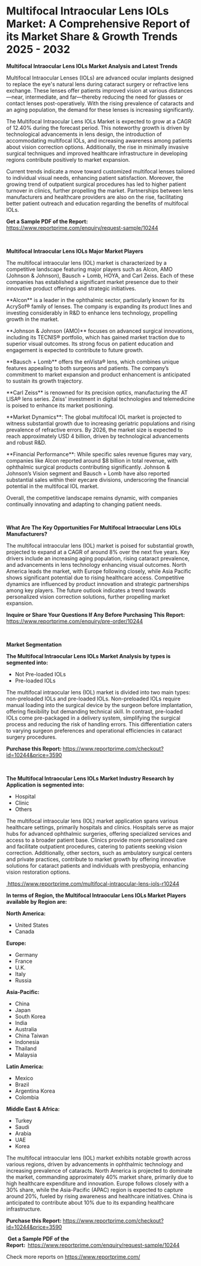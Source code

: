 <p><h1>Multifocal Intraocular Lens IOLs Market: A Comprehensive Report of its Market Share & Growth Trends 2025 - 2032</h1></p><p><strong>Multifocal Intraocular Lens IOLs Market Analysis and Latest Trends</strong></p>
<p><p>Multifocal Intraocular Lenses (IOLs) are advanced ocular implants designed to replace the eye's natural lens during cataract surgery or refractive lens exchange. These lenses offer patients improved vision at various distances—near, intermediate, and far—thereby reducing the need for glasses or contact lenses post-operatively. With the rising prevalence of cataracts and an aging population, the demand for these lenses is increasing significantly.</p><p>The Multifocal Intraocular Lens IOLs Market is expected to grow at a CAGR of 12.40% during the forecast period. This noteworthy growth is driven by technological advancements in lens design, the introduction of accommodating multifocal IOLs, and increasing awareness among patients about vision correction options. Additionally, the rise in minimally invasive surgical techniques and improved healthcare infrastructure in developing regions contribute positively to market expansion.</p><p>Current trends indicate a move toward customized multifocal lenses tailored to individual visual needs, enhancing patient satisfaction. Moreover, the growing trend of outpatient surgical procedures has led to higher patient turnover in clinics, further propelling the market. Partnerships between lens manufacturers and healthcare providers are also on the rise, facilitating better patient outreach and education regarding the benefits of multifocal IOLs.</p></p>
<p><strong>Get a Sample PDF of the Report:&nbsp;</strong> <a href="https://www.reportprime.com/enquiry/request-sample/10244?utm_campaign=3311&utm_medium=2&utm_source=Github&utm_content=ia&utm_term=20032025&utm_id=multifocal-intraocular-lens-iols">https://www.reportprime.com/enquiry/request-sample/10244</a></p>
<p>&nbsp;</p>
<p><strong>Multifocal Intraocular Lens IOLs Major Market Players</strong></p>
<p><p>The multifocal intraocular lens (IOL) market is characterized by a competitive landscape featuring major players such as Alcon, AMO (Johnson & Johnson), Bausch + Lomb, HOYA, and Carl Zeiss. Each of these companies has established a significant market presence due to their innovative product offerings and strategic initiatives.</p><p>**Alcon** is a leader in the ophthalmic sector, particularly known for its AcrySof® family of lenses. The company is expanding its product lines and investing considerably in R&D to enhance lens technology, propelling growth in the market. </p><p>**Johnson & Johnson (AMO)** focuses on advanced surgical innovations, including its TECNIS® portfolio, which has gained market traction due to superior visual outcomes. Its strong focus on patient education and engagement is expected to contribute to future growth.</p><p>**Bausch + Lomb** offers the enVista® lens, which combines unique features appealing to both surgeons and patients. The company’s commitment to market expansion and product enhancement is anticipated to sustain its growth trajectory.</p><p>**Carl Zeiss** is renowned for its precision optics, manufacturing the AT LISA® lens series. Zeiss' investment in digital technologies and telemedicine is poised to enhance its market positioning.</p><p>**Market Dynamics**: The global multifocal IOL market is projected to witness substantial growth due to increasing geriatric populations and rising prevalence of refractive errors. By 2026, the market size is expected to reach approximately USD 4 billion, driven by technological advancements and robust R&D.</p><p>**Financial Performance**: While specific sales revenue figures may vary, companies like Alcon reported around $8 billion in total revenue, with ophthalmic surgical products contributing significantly. Johnson & Johnson’s Vision segment and Bausch + Lomb have also reported substantial sales within their eyecare divisions, underscoring the financial potential in the multifocal IOL market. </p><p>Overall, the competitive landscape remains dynamic, with companies continually innovating and adapting to changing patient needs.</p></p>
<p>&nbsp;</p>
<p><strong>What Are The Key Opportunities For Multifocal Intraocular Lens IOLs Manufacturers?</strong></p>
<p><p>The multifocal intraocular lens (IOL) market is poised for substantial growth, projected to expand at a CAGR of around 8% over the next five years. Key drivers include an increasing aging population, rising cataract prevalence, and advancements in lens technology enhancing visual outcomes. North America leads the market, with Europe following closely, while Asia Pacific shows significant potential due to rising healthcare access. Competitive dynamics are influenced by product innovation and strategic partnerships among key players. The future outlook indicates a trend towards personalized vision correction solutions, further propelling market expansion.</p></p>
<p><strong>Inquire or Share Your Questions If Any Before Purchasing This Report:</strong> <a href="https://www.reportprime.com/enquiry/pre-order/10244?utm_campaign=3311&utm_medium=2&utm_source=Github&utm_content=ia&utm_term=20032025&utm_id=multifocal-intraocular-lens-iols">https://www.reportprime.com/enquiry/pre-order/10244</a></p>
<p>&nbsp;</p>
<p><strong>Market Segmentation</strong></p>
<p><strong>The Multifocal Intraocular Lens IOLs Market Analysis by types is segmented into:</strong></p>
<p><ul><li>Not Pre-loaded IOLs</li><li>Pre-loaded IOLs</li></ul></p>
<p><p>The multifocal intraocular lens (IOL) market is divided into two main types: non-preloaded IOLs and pre-loaded IOLs. Non-preloaded IOLs require manual loading into the surgical device by the surgeon before implantation, offering flexibility but demanding technical skill. In contrast, pre-loaded IOLs come pre-packaged in a delivery system, simplifying the surgical process and reducing the risk of handling errors. This differentiation caters to varying surgeon preferences and operational efficiencies in cataract surgery procedures.</p></p>
<p><strong>Purchase this Report:&nbsp;</strong><a href="https://www.reportprime.com/checkout?id=10244&price=3590&utm_campaign=3311&utm_medium=2&utm_source=Github&utm_content=ia&utm_term=20032025&utm_id=multifocal-intraocular-lens-iols">https://www.reportprime.com/checkout?id=10244&price=3590</a></p>
<p>&nbsp;</p>
<p><strong>The Multifocal Intraocular Lens IOLs Market Industry Research by Application is segmented into:</strong></p>
<p><ul><li>Hospital</li><li>Clinic</li><li>Others</li></ul></p>
<p><p>The multifocal intraocular lens (IOL) market application spans various healthcare settings, primarily hospitals and clinics. Hospitals serve as major hubs for advanced ophthalmic surgeries, offering specialized services and access to a broader patient base. Clinics provide more personalized care and facilitate outpatient procedures, catering to patients seeking vision correction. Additionally, other sectors, such as ambulatory surgical centers and private practices, contribute to market growth by offering innovative solutions for cataract patients and individuals with presbyopia, enhancing vision restoration options.</p></p>
<p><a href="https://www.reportprime.com/multifocal-intraocular-lens-iols-r10244?utm_campaign=3311&utm_medium=2&utm_source=Github&utm_content=ia&utm_term=20032025&utm_id=multifocal-intraocular-lens-iols">&nbsp;https://www.reportprime.com/multifocal-intraocular-lens-iols-r10244</a></p>
<p><strong>In terms of Region, the Multifocal Intraocular Lens IOLs Market Players available by Region are:</strong></p>
<p>
    <p> <strong> North America: </strong>
        <ul>
            <li>United States</li>
            <li>Canada</li>
        </ul>
        </p> 
    <p> <strong> Europe: </strong>
        <ul>
            <li>Germany</li>
            <li>France</li>
            <li>U.K.</li>
            <li>Italy</li>
            <li>Russia</li>
        </ul>
        </p> 
    <p> <strong> Asia-Pacific: </strong>
        <ul>
            <li>China</li>
            <li>Japan</li>
            <li>South Korea</li>
            <li>India</li>
            <li>Australia</li>
            <li>China Taiwan</li>
            <li>Indonesia</li>
            <li>Thailand</li>
            <li>Malaysia</li>
        </ul>
        </p> 
    <p> <strong> Latin America: </strong>
        <ul>
            <li>Mexico</li>
            <li>Brazil</li>
            <li>Argentina Korea</li>
            <li>Colombia</li>
        </ul>
        </p> 
    <p> <strong> Middle East & Africa: </strong>
        <ul>
            <li>Turkey</li>
            <li>Saudi</li>
            <li>Arabia</li>
            <li>UAE</li>
            <li>Korea</li>
        </ul>
    </p>
    </p>
<p><p>The multifocal intraocular lens (IOL) market exhibits notable growth across various regions, driven by advancements in ophthalmic technology and increasing prevalence of cataracts. North America is projected to dominate the market, commanding approximately 40% market share, primarily due to high healthcare expenditure and innovation. Europe follows closely with a 30% share, while the Asia-Pacific (APAC) region is expected to capture around 20%, fueled by rising awareness and healthcare initiatives. China is anticipated to contribute about 10% due to its expanding healthcare infrastructure.</p></p>
<p><strong>Purchase this Report: </strong><a href="https://www.reportprime.com/checkout?id=10244&price=3590&utm_campaign=3311&utm_medium=2&utm_source=Github&utm_content=ia&utm_term=20032025&utm_id=multifocal-intraocular-lens-iols">https://www.reportprime.com/checkout?id=10244&price=3590</a></p>
<p>&nbsp;<strong>Get a Sample PDF of the Report:&nbsp;&nbsp;</strong><a href="https://www.reportprime.com/enquiry/request-sample/10244?utm_campaign=3311&utm_medium=2&utm_source=Github&utm_content=ia&utm_term=20032025&utm_id=multifocal-intraocular-lens-iols">https://www.reportprime.com/enquiry/request-sample/10244</a></p>
<p><strong></strong></p>
<p>Check more reports on <a href="https://www.reportprime.com/?utm_campaign=3311&utm_medium=2&utm_source=Github&utm_content=ia&utm_term=20032025&utm_id=multifocal-intraocular-lens-iols">https://www.reportprime.com/</a></p>